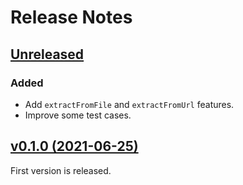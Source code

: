 # Release Notes
## [Unreleased](https://github.com/ytekeli/dom-selector/compare/v0.1.0...master)

### Added
- Add `extractFromFile` and `extractFromUrl` features.
- Improve some test cases.

## [v0.1.0 (2021-06-25)](https://github.com/ytekeli/dom-selector/compare/v0.1.0...master)

First version is released. 